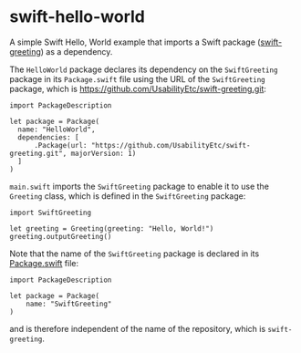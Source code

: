 # swift-hello-world

A simple Swift Hello, World example that imports a Swift package ([swift-greeting](https://github.com/UsabilityEtc/swift-greeting)) as a dependency.

The `HelloWorld` package declares its dependency on the `SwiftGreeting` package in its `Package.swift` file using the URL of the `SwiftGreeting` package, which is https://github.com/UsabilityEtc/swift-greeting.git:

```
import PackageDescription

let package = Package(
  name: "HelloWorld",
  dependencies: [
      .Package(url: "https://github.com/UsabilityEtc/swift-greeting.git", majorVersion: 1)
  ]
)
```

`main.swift` imports the `SwiftGreeting` package to enable it to use the `Greeting` class, which is defined in the `SwiftGreeting` package:

```
import SwiftGreeting

let greeting = Greeting(greeting: "Hello, World!")
greeting.outputGreeting()
```

Note that the name of the `SwiftGreeting` package is declared in its [Package.swift](https://github.com/UsabilityEtc/swift-greeting/blob/master/Package.swift) file:

```
import PackageDescription

let package = Package(
    name: "SwiftGreeting"
)
```

and is therefore independent of the name of the repository, which is `swift-greeting`.
